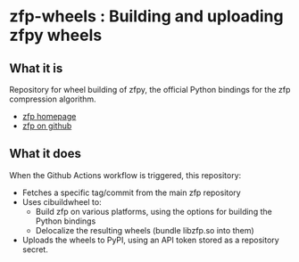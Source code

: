 # zfp-wheels : Building and uploading zfpy wheels #

## What it is ##

Repository for wheel building of zfpy, the official Python bindings for the zfp compression algorithm.
- [zfp homepage](https://computing.llnl.gov/projects/floating-point-compression)
- [zfp on github](https://github.com/LLNL/zfp)

## What it does ##

When the Github Actions workflow is triggered, this repository:
- Fetches a specific tag/commit from the main zfp repository
- Uses cibuildwheel to:
  - Build zfp on various platforms, using the options for building the Python bindings
  - Delocalize the resulting wheels (bundle libzfp.so into them)
- Uploads the wheels to PyPI, using an API token stored as a repository secret.
